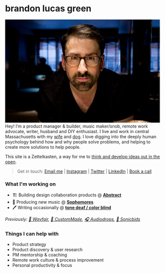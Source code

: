 # brandon lucas green
![brandon][image-1]
Hey! I’m a product manager & builder, music maker/snob, remote work advocate, writer, husband and DIY enthusiast. I live and work in central Massachusetts with my [wife][1] and [dog][2]. I love digging into the deeply human psychology behind how and why people solve problems, and helping to create more solutions to help people.  

This site is a Zettelkasten, a way for me to [think and develop ideas out in the open](/impulse.html).

> Get in touch: [Email me][3] | [Instagram][4] | [Twitter][5] | [LinkedIn][6] | [Book a call][7]

### What I'm working on
- 🏗️ Building design collaboration products @ **[Abstract][8]**
- 🎹 Producing new music @ **[Sophomores][9]**
- 🖊️ Writing occasionally @ **[tone deaf / color blind][10]**

*Previously: [🛒 Wayfair][11], [💍 CustomMade][12], [🎧 Audiodrops][13], [📢 Sonicbids][14]*

### Things I can help with
- Product strategy
- Product discovery & user research
- PM mentorship & coaching
- Remote work culture & process improvement
- Personal productivity & focus

[1]:	https://aliciagreen.co
[2]:	https://www.instagram.com/p/CDeAU24JQgU/?igshid=1fvajh00evbb9
[3]:	mailto:brandonlucasgreen@gmail.com
[4]:	https://instagram.com/brandonlucasgreen
[5]:	https://twitter.com/sphmrs
[6]:	https://linkedin.com/in/brandonlgreen
[7]:	https://calendly.com/brandonlucasgreen/30min
[8]:	https://abstract.com
[9]:	https://sophomoresmusic.com
[10]:	https://tonedeafcolorblind.substack.com
[11]:	https://wayfair.com
[12]:	https://custommade.com
[13]:	http://drops.nyc/
[14]:	https://sonicbids.com
[15]:	static/brandongreen_resume.pdf

[image-1]:	static/brandon.jpeg